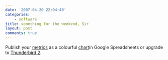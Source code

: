 ```yaml
---
date: '2007-04-20 22:04:40'
categories:
    - software
title: something for the weekend, Sir
layout: post
comments: true
---
```

Publish your
[metrics](http://spreadsheets.google.com/pub?key=pHBwkjgvEIx6vrJYL9mbCcQ)
as a colourful
[chart](http://googlesystem.blogspot.com/2007/04/google-spreadsheets-charts.html)in
Google Spreadsheets or upgrade to [Thunderbird
2](http://www.mozilla.com/en-US/thunderbird/features.html).
